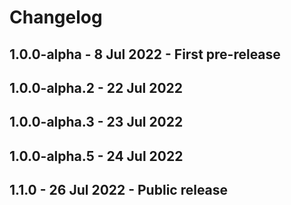 # Changelog

## 1.0.0-alpha - 8 Jul 2022 - First pre-release

## 1.0.0-alpha.2 - 22 Jul 2022

## 1.0.0-alpha.3 - 23 Jul 2022

## 1.0.0-alpha.5 - 24 Jul 2022

## 1.1.0 - 26 Jul 2022 - Public release
